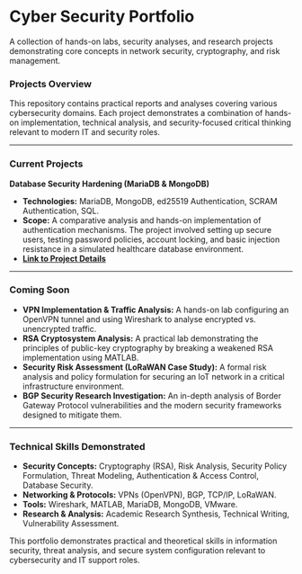 # Cyber Security Portfolio

A collection of hands-on labs, security analyses, and research projects demonstrating core concepts in network security, cryptography, and risk management.

### Projects Overview

This repository contains practical reports and analyses covering various cybersecurity domains. Each project demonstrates a combination of hands-on implementation, technical analysis, and security-focused critical thinking relevant to modern IT and security roles.

---

### Current Projects

**Database Security Hardening (MariaDB & MongoDB)**
* **Technologies:** MariaDB, MongoDB, ed25519 Authentication, SCRAM Authentication, SQL.
* **Scope:** A comparative analysis and hands-on implementation of authentication mechanisms. The project involved setting up secure users, testing password policies, account locking, and basic injection resistance in a simulated healthcare database environment.
* **[Link to Project Details](./Database-Security-Project/README.md)**

---

### Coming Soon

* **VPN Implementation & Traffic Analysis:** A hands-on lab configuring an OpenVPN tunnel and using Wireshark to analyse encrypted vs. unencrypted traffic.
* **RSA Cryptosystem Analysis:** A practical lab demonstrating the principles of public-key cryptography by breaking a weakened RSA implementation using MATLAB.
* **Security Risk Assessment (LoRaWAN Case Study):** A formal risk analysis and policy formulation for securing an IoT network in a critical infrastructure environment.
* **BGP Security Research Investigation:** An in-depth analysis of Border Gateway Protocol vulnerabilities and the modern security frameworks designed to mitigate them.

---

### Technical Skills Demonstrated

* **Security Concepts:** Cryptography (RSA), Risk Analysis, Security Policy Formulation, Threat Modeling, Authentication & Access Control, Database Security.
* **Networking & Protocols:** VPNs (OpenVPN), BGP, TCP/IP, LoRaWAN.
* **Tools:** Wireshark, MATLAB, MariaDB, MongoDB, VMware.
* **Research & Analysis:** Academic Research Synthesis, Technical Writing, Vulnerability Assessment.

This portfolio demonstrates practical and theoretical skills in information security, threat analysis, and secure system configuration relevant to cybersecurity and IT support roles.
